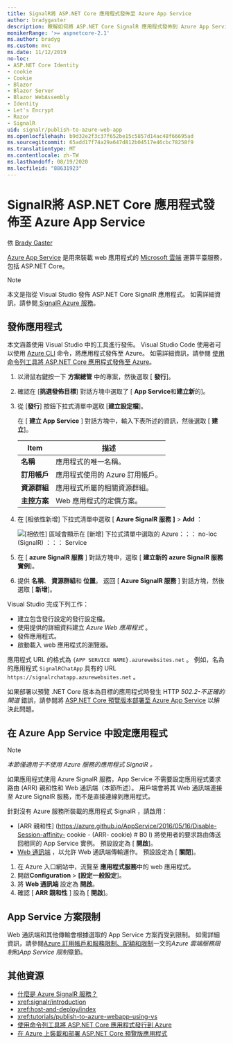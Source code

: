 ```yaml
---
title: SignalR將 ASP.NET Core 應用程式發佈至 Azure App Service
author: bradygaster
description: 瞭解如何將 ASP.NET Core SignalR 應用程式發佈到 Azure App Service。
monikerRange: '>= aspnetcore-2.1'
ms.author: bradyg
ms.custom: mvc
ms.date: 11/12/2019
no-loc:
- ASP.NET Core Identity
- cookie
- Cookie
- Blazor
- Blazor Server
- Blazor WebAssembly
- Identity
- Let's Encrypt
- Razor
- SignalR
uid: signalr/publish-to-azure-web-app
ms.openlocfilehash: b9d32e2f3c37f652be15c5857d14ac48f66695ad
ms.sourcegitcommit: 65add17f74a29a647d812b04517e46cbc78258f9
ms.translationtype: MT
ms.contentlocale: zh-TW
ms.lasthandoff: 08/19/2020
ms.locfileid: "88631923"
---
```

# <a name="publish-an-aspnet-core-no-locsignalr-app-to-azure-app-service"></a>SignalR將 ASP.NET Core 應用程式發佈至 Azure App Service

依 [Brady Gaster](https://twitter.com/bradygaster)

[Azure App Service](/azure/app-service/app-service-web-overview) 是用來裝載 web 應用程式的 [Microsoft 雲端](https://azure.microsoft.com/) 運算平臺服務，包括 ASP.NET Core。

> [!NOTE]
> 本文是指從 Visual Studio 發佈 ASP.NET Core SignalR 應用程式。 如需詳細資訊，請參閱[ SignalR Azure 服務](https://azure.microsoft.com/services/signalr-service)。

## <a name="publish-the-app"></a>發佈應用程式

本文涵蓋使用 Visual Studio 中的工具進行發佈。 Visual Studio Code 使用者可以使用 [Azure CLI](/cli/azure) 命令，將應用程式發佈至 Azure。 如需詳細資訊，請參閱 [使用命令列工具將 ASP.NET Core 應用程式發佈至 Azure](/azure/app-service/app-service-web-get-started-dotnet)。

1. 以滑鼠右鍵按一下 **方案總管** 中的專案，然後選取 [ **發行**]。

1. 確認在 [**挑選發佈目標**] 對話方塊中選取了 [ **App Service**和**建立新**的]。

1. 從 [**發行**] 按鈕下拉式清單中選取 [**建立設定檔**]。

   在 [ **建立 App Service** ] 對話方塊中，輸入下表所述的資訊，然後選取 [ **建立**]。

   | Item               | 描述 |
   | ------------------ | ----------- |
   | **名稱**           | 應用程式的唯一名稱。 |
   | **訂用帳戶**   | 應用程式使用的 Azure 訂用帳戶。 |
   | **資源群組** | 應用程式所屬的相關資源群組。 |
   | **主控方案**   | Web 應用程式的定價方案。 |

1. 在 [相依性新增] 下拉式清單中選取 [ **Azure SignalR 服務** **]**  >  **Add** ：

   ![[相依性] 區域會顯示在 [新增] 下拉式清單中選取的 Azure：：： no-loc (SignalR) ：：： Service](publish-to-azure-web-app/_static/signalr-service-dependency.png)

1. 在 [ **azure SignalR 服務** ] 對話方塊中，選取 [ **建立新的 azure SignalR 服務實例**]。

1. 提供 **名稱**、 **資源群組**和 **位置**。 返回 [ **Azure SignalR 服務** ] 對話方塊，然後選取 [ **新增**]。

Visual Studio 完成下列工作：

* 建立包含發行設定的發行設定檔。
* 使用提供的詳細資料建立 *Azure Web 應用程式* 。
* 發佈應用程式。
* 啟動載入 web 應用程式的瀏覽器。

應用程式 URL 的格式為 `{APP SERVICE NAME}.azurewebsites.net` 。 例如，名為的應用程式 `SignalRChatApp` 具有的 URL `https://signalrchatapp.azurewebsites.net` 。

如果部署以預覽 .NET Core 版本為目標的應用程式時發生 HTTP *502.2-不正確的閘道* 錯誤，請參閱將 [ASP.NET Core 預覽版本部署至 Azure App Service](xref:host-and-deploy/azure-apps/index#deploy-aspnet-core-preview-release-to-azure-app-service) 以解決此問題。

## <a name="configure-the-app-in-azure-app-service"></a>在 Azure App Service 中設定應用程式

> [!NOTE]
> *本節僅適用于不使用 Azure 服務的應用程式 SignalR 。*
>
> 如果應用程式使用 Azure SignalR 服務，App Service 不需要設定應用程式要求路由 (ARR) 親和性和 Web 通訊端（本節所述）。 用戶端會將其 Web 通訊端連接至 Azure SignalR 服務，而不是直接連線到應用程式。

針對沒有 Azure 服務所裝載的應用程式 SignalR ，請啟用：

* [ARR 親和性] (https://azure.github.io/AppService/2016/05/16/Disable-Session-affinity- cookie - (ARR- cookie) # B0 l) 將使用者的要求路由傳送回相同的 App Service 實例。 預設設定為 [ **開啟**]。
* [Web 通訊端](xref:fundamentals/websockets) ，以允許 Web 通訊端傳輸運作。 預設設定為 [ **關閉**]。

1. 在 Azure 入口網站中，流覽至 **應用程式服務**中的 web 應用程式。
1. 開啟**Configuration**  >  **[設定一般設定**]。
1. 將 **Web 通訊端** 設定為 **開啟**。
1. 確認 [ **ARR 親和性** ] 設為 [ **開啟**]。

## <a name="app-service-plan-limits"></a>App Service 方案限制

Web 通訊端和其他傳輸會根據選取的 App Service 方案而受到限制。 如需詳細資訊，請參閱[Azure 訂用帳戶和服務限制、配額和限制](/azure/azure-subscription-service-limits#app-service-limits)一文的*Azure 雲端服務限制*和*App Service 限制*章節。

## <a name="additional-resources"></a>其他資源

* [什麼是 Azure SignalR 服務？](/azure/azure-signalr/signalr-overview)
* <xref:signalr/introduction>
* <xref:host-and-deploy/index>
* <xref:tutorials/publish-to-azure-webapp-using-vs>
* [使用命令列工具將 ASP.NET Core 應用程式發行到 Azure](/azure/app-service/app-service-web-get-started-dotnet)
* [在 Azure 上裝載和部署 ASP.NET Core 預覽版應用程式](xref:host-and-deploy/azure-apps/index#deploy-aspnet-core-preview-release-to-azure-app-service)
